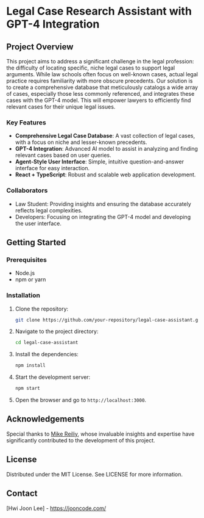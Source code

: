# Legal Case Research Assistant with GPT-4 Integration

## Project Overview

This project aims to address a significant challenge in the legal profession: the difficulty of locating specific, niche legal cases to support legal arguments. While law schools often focus on well-known cases, actual legal practice requires familiarity with more obscure precedents. Our solution is to create a comprehensive database that meticulously catalogs a wide array of cases, especially those less commonly referenced, and integrates these cases with the GPT-4 model. This will empower lawyers to efficiently find relevant cases for their unique legal issues.

### Key Features

- **Comprehensive Legal Case Database**: A vast collection of legal cases, with a focus on niche and lesser-known precedents.
- **GPT-4 Integration**: Advanced AI model to assist in analyzing and finding relevant cases based on user queries.
- **Agent-Style User Interface**: Simple, intuitive question-and-answer interface for easy interaction.
- **React + TypeScript**: Robust and scalable web application development.

### Collaborators

- Law Student: Providing insights and ensuring the database accurately reflects legal complexities.
- Developers: Focusing on integrating the GPT-4 model and developing the user interface.

## Getting Started

### Prerequisites

- Node.js
- npm or yarn

### Installation

1. Clone the repository:
   ```bash
   git clone https://github.com/your-repository/legal-case-assistant.git
    ```
2. Navigate to the project directory:
   ```bash
   cd legal-case-assistant
   ```
3. Install the dependencies:
   ```bash
   npm install
    ```
4. Start the development server:
   ```bash
   npm start
    ```
5. Open the browser and go to `http://localhost:3000`.


## Acknowledgements
Special thanks to [Mike Reiliy](https://www.linkedin.com/search/results/all/?fetchDeterministicClustersOnly=true&heroEntityKey=urn%3Ali%3Afsd_profile%3AACoAABuqRscBAqiuXRfAYOf9ENSzuYOP67hMt1A&keywords=michael%20reilly&origin=RICH_QUERY_SUGGESTION&position=0&searchId=ac74c8e4-5b01-4694-950e-c39eb0fb44d6&sid=q~.&spellCorrectionEnabled=false), whose invaluable insights and expertise have significantly contributed to the development of this project.

## License
Distributed under the MIT License. See LICENSE for more information.

## Contact
[Hwi Joon Lee] - https://jooncode.com/
